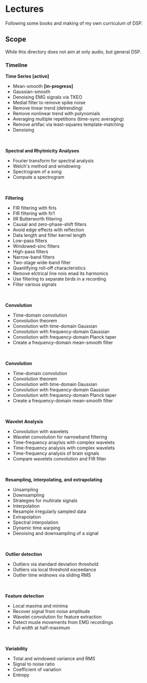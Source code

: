 # Lectures
Following some books and making of my own curriculum of DSP.
## Scope
While this directory does not aim at only audio, but general DSP.
### Timeline
<b>Time Series [active]</b><br>
<ul>
    <li>Mean-smooth <b>[in-progress]</b></li>
    <li>Gaussian-smooth</li>
    <li>Denoising EMG signals via TKEO</li>
    <li>Medial filter to remove spike noise</li>
    <li>Remove linear trend (detrending)</li>
    <li>Remove nonlinear trend with polynomials</li>
    <li>Averaging multiple repetitions (time-sync averaging)</li>
    <li>Remove artifac via least-squares template-matching</li>
    <li>Denoising</li>
</ul>
<br><br>
<b>Spectral and Rhytmicity Analyses</b><br>
<ul>
    <li>Fourier transform for spectral analysis</li>
    <li>Welch's method and windowing</li>
    <li>Spectrogram of a song</li>
    <li>Compute a spectrogram</li>
</ul>
<br><br>
<b>Filtering</b><br>
<ul>
    <li>FIR filtering with firls</li>
    <li>FIR filtering with fir1</li>
    <li>IIR Butterworth filtering</li>
    <li>Causal and zero-phase-shift filters</li>
    <li>Avoid edge effects with reflection</li>
    <li>Data length and filter kernel length</li>
    <li>Low-pass filters</li>
    <li>Windowed-sinc filters</li>
    <li>High-pass filters</li>
    <li>Narrow-band filters</li>
    <li>Two-stage wide-band filter</li>
    <li>Quantifying roll-off characteristics</li>
    <li>Remove elctrical line nois enad its harmonics</li>
    <li>Use filtering to separate birds in a recording</li>
    <li>Filter various signals</li>
</ul>
<br><br>
<b>Convolution</b><br>
<ul>
    <li>Time-domain convolution</li>
    <li>Convolution theorem</li>
    <li>Convolution with time-domain Gaussian</li>
    <li>Convolution with frequency-domain Gaussian</li>
    <li>Convolution with frequency-domain Planck taper</li>
    <li>Create a frequency-domain mean-smooth filter</li>
</ul>
<br><br>
<b>Convolution</b><br>
<ul>
    <li>Time-domain convolution</li>
    <li>Convolution theorem</li>
    <li>Convolution with time-domain Gaussian</li>
    <li>Convolution with frequency-domain Gaussian</li>
    <li>Convolution with frequency-domain Planck taper</li>
    <li>Create a frequency-domain mean-smooth filter</li>
</ul>
<br><br>
<b>Wavelet Analysis</b><br>
<ul>
    <li>Convolution with wavelets</li>
    <li>Wavelet convolution for narrowband filtering</li>
    <li>Time-frequency anaylsis with complex wavelets</li>
    <li>Time-frequency analysis with complex wavelets</li>
    <li>Time-frequency analysis of brain signals</li>
    <li>Compare wavelets convolution and FIR filter</li>
</ul>
<br><br>
<b>Resampling, interpolating, and extrapolating</b><br>
<ul>
    <li>Unsampling</li>
    <li>Downsampling</li>
    <li>Strategies for multirate signals</li>
    <li>Interpolation</li>
    <li>Resample irregularly sampled data</li>
    <li>Extrapolation</li>
    <li>Spectral interpolation</li>
    <li>Dynamic time warping</li>
    <li>Denoising and downsampling of a signal</li>
</ul>
<br><br>
<b>Outlier detection</b><br>
<ul>
    <li>Outliers via standard deviation threshold</li>
    <li>Outliers via local threshold exceedance</li>
    <li>Outlier time widnows via sliding RMS</li>
</ul>
<br><br>
<b>Feature detection</b><br>
<ul>
    <li>Local maxima and minima</li>
    <li>Recover signal from noise amplitude</li>
    <li>Wavelet convolution for feature extraction</li>
    <li>Detect musle movements from EMG recordings</li>
    <li>Full width at half-maximum</li>
</ul>
<br><br>
<b>Variability</b><br>
<ul>
    <li>Total and windowed variance and RMS</li>
    <li>Signal to noise ratio</li>
    <li>Coefficient of variation</li>
    <li>Entropy</li>
</ul>